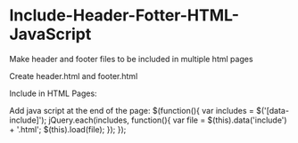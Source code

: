 # Include-Header-Fotter-HTML-JavaScript
Make header and footer files to be included in multiple html pages

Create header.html and footer.html

Include in HTML Pages:
  <div data-include="header"></div>
  <div data-include="footer"></div>

Add java script at the end of the page:
    $(function(){
    var includes = $('[data-include]');
    jQuery.each(includes, function(){
      var file = $(this).data('include') + '.html';
      $(this).load(file);
    });
    });
